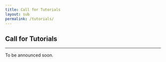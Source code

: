 ```yaml
---
title: Call for Tutorials
layout: sub
permalink: /tutorials/
---
```


<h2>Call for Tutorials</h2>
<hr/>


To be announced soon.